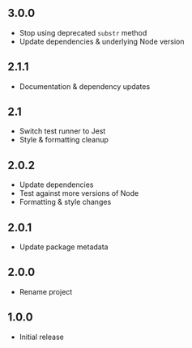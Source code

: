 3.0.0
-----
* Stop using deprecated `substr` method
* Update dependencies & underlying Node version

2.1.1
-----
* Documentation & dependency updates

2.1
---
* Switch test runner to Jest
* Style & formatting cleanup

2.0.2
-----
* Update dependencies
* Test against more versions of Node
* Formatting & style changes

2.0.1
-----
* Update package metadata

2.0.0
-----
* Rename project

1.0.0
-----
* Initial release
